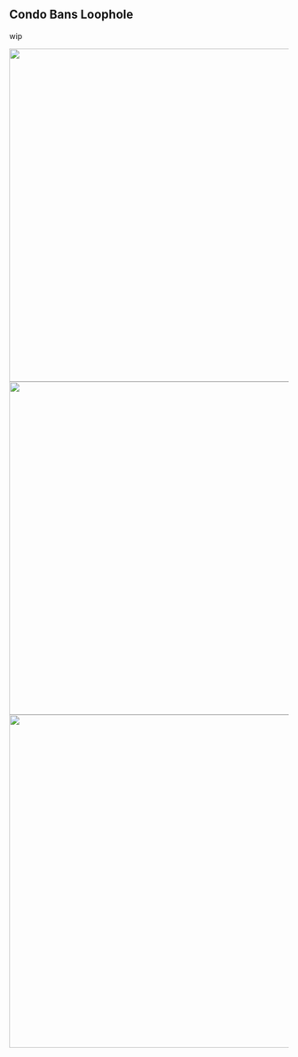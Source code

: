 ## Condo Bans Loophole

wip


<div style="text-align:center;">
  <a href="https://i.imgur.com/yeThU44.png" target="_blank" rel="noopener noreferrer">
    <img src="https://i.imgur.com/yeThU44.png" width="600" />
  </a>
</div>


<div style="text-align:center;">
  <a href="https://i.imgur.com/yeThU44.png" target="_blank" rel="noopener noreferrer">
    <img src="https://i.imgur.com/yeThU44.png" width="600" />
  </a>
</div>



<div style="text-align:center;">
  <a href="https://i.imgur.com/PxSAlNe.png" target="_blank" rel="noopener noreferrer">
    <img src="https://i.imgur.com/PxSAlNe.png" width="600" />
  </a>
</div>

